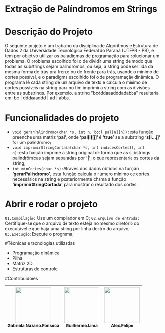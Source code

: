# Extração de Palíndromos em Strings

# Descrição do Projeto
O seguinte projeto é um trabalho da disciplina de Algoritmos e Estrutura de Dados 2 da Universidade Tecnológica Federal do Paraná (UTFPR - PB), e tem por objetivo utilizar os paradigmas de programação para solucionar um problema.
O problema escolhido foi o de dividir uma string de modo que todas as substrings sejam palíndromos, ou seja, a string pode ser lida da mesma forma de trás pra frente ou de frente para trás, usando o mínimo de cortes possível, e o paradigma escolhido foi o de programação dinâmica. 
O programa lê cada string de um arquivo de texto e calcula o mínimo de cortes possíveis na string para no fim imprimir a string com as divisões entre as substrings. 
Por exemplo, a string "bcdddaaadddadabba" resultaria em: bc | dddaaaddd | ad | abba.

# Funcionalidades do projeto
- `void gerarPalindromo(char *s, int n, bool pal[n][n]):`esta função preenche uma matriz **‘pal’**, onde **‘pal[i][j]’** é **‘true’** se a substring **‘s[i…j]’** for um palíndromo;
- `void imprimirStringCortada(char *s, int indicesCortes[], int n):`esta função imprime a string original de forma que as substrings palindrômicas sejam separadas por **‘|’**, o que representaria os cortes da string;
- `int minCortes(char *s):`Através dos dados obtidos na função **‘gerarPalindromo’**, esta função calcula o número mínimo de cortes necessários na string e posteriormente chama a função **‘imprimirStringCortada’** para mostrar o resultado dos cortes.

# Abrir e rodar o projeto
`01.Compilação:` Use um compilador em C;
`02.Arquivo de entrada:` Certifique-se que o arquivo de texto esteja no mesmo diretório do executável e que haja uma string por linha dentro do arquivo;
`03.Execução:`Execute o programa;

#Técnicas e tecnologias utilizadas
- Programação dinâmica
- Pilha
- Matriz 2D
- Estruturas de controle

#Contribuidores

| [<img loading="lazy" src="https://avatars.githubusercontent.com/u/37356058?v=4" width=115><br><sub>Gabriela Nazario Fonseca</sub>](https://github.com/GabrielaNF) |  [<img loading="lazy" src="https://avatars.githubusercontent.com/u/30351153?v=4" width=115><br><sub>Guilherme Lima</sub>](https://github.com/guilhermeonrails) |  [<img loading="lazy" src="https://avatars.githubusercontent.com/u/8989346?v=4" width=115><br><sub>Alex Felipe</sub>](https://github.com/alexfelipe) |
| :---: | :---: | :---: |
